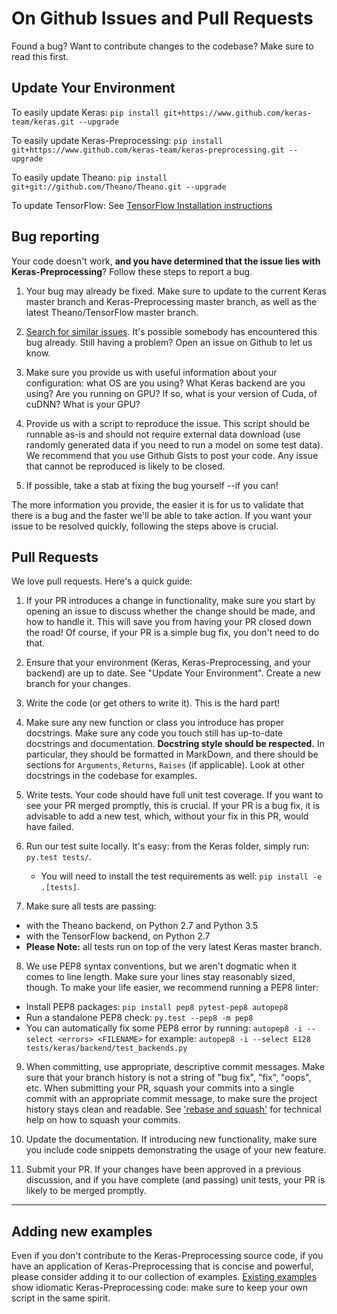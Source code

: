 # On Github Issues and Pull Requests

Found a bug? Want to contribute changes to the codebase? Make sure to read this first.

## Update Your Environment

To easily update Keras: `pip install git+https://www.github.com/keras-team/keras.git --upgrade`

To easily update Keras-Preprocessing: `pip install git+https://www.github.com/keras-team/keras-preprocessing.git --upgrade`

To easily update Theano: `pip install git+git://github.com/Theano/Theano.git --upgrade`

To update TensorFlow: See [TensorFlow Installation instructions](https://github.com/tensorflow/tensorflow#installation)

## Bug reporting

Your code doesn't work, **and you have determined that the issue lies with Keras-Preprocessing**? Follow these steps to report a bug.

1. Your bug may already be fixed. Make sure to update to the current Keras master branch and Keras-Preprocessing master branch, as well as the latest Theano/TensorFlow master branch.

2. [Search for similar issues](https://github.com/keras-team/keras-preprocessing/issues?utf8=%E2%9C%93&q=is%3Aissue). It's possible somebody has encountered this bug already. Still having a problem? Open an issue on Github to let us know.

3. Make sure you provide us with useful information about your configuration: what OS are you using? What Keras backend are you using? Are you running on GPU? If so, what is your version of Cuda, of cuDNN? What is your GPU?

4. Provide us with a script to reproduce the issue. This script should be runnable as-is and should not require external data download (use randomly generated data if you need to run a model on some test data). We recommend that you use Github Gists to post your code. Any issue that cannot be reproduced is likely to be closed.

5. If possible, take a stab at fixing the bug yourself --if you can!

The more information you provide, the easier it is for us to validate that there is a bug and the faster we'll be able to take action. If you want your issue to be resolved quickly, following the steps above is crucial.

## Pull Requests

We love pull requests. Here's a quick guide:

1. If your PR introduces a change in functionality, make sure you start by opening an issue to discuss whether the change should be made, and how to handle it. This will save you from having your PR closed down the road! Of course, if your PR is a simple bug fix, you don't need to do that.

2. Ensure that your environment (Keras, Keras-Preprocessing, and your backend) are up to date. See "Update Your Environment". Create a new branch for your changes.

3. Write the code (or get others to write it). This is the hard part!

4. Make sure any new function or class you introduce has proper docstrings. Make sure any code you touch still has up-to-date docstrings and documentation. **Docstring style should be respected.** In particular, they should be formatted in MarkDown, and there should be sections for `Arguments`, `Returns`, `Raises` (if applicable). Look at other docstrings in the codebase for examples.

5. Write tests. Your code should have full unit test coverage. If you want to see your PR merged promptly, this is crucial. If your PR is a bug fix, it is advisable to add a new test, which, without your fix in this PR, would have failed.

6. Run our test suite locally. It's easy: from the Keras folder, simply run: `py.test tests/`.
    - You will need to install the test requirements as well: `pip install -e .[tests]`.

7. Make sure all tests are passing:
  - with the Theano backend, on Python 2.7 and Python 3.5
  - with the TensorFlow backend, on Python 2.7
  - **Please Note:** all tests run on top of the very latest Keras master branch.

8. We use PEP8 syntax conventions, but we aren't dogmatic when it comes to line length. Make sure your lines stay reasonably sized, though. To make your life easier, we recommend running a PEP8 linter:
  - Install PEP8 packages: `pip install pep8 pytest-pep8 autopep8`
  - Run a standalone PEP8 check: `py.test --pep8 -m pep8`
  - You can automatically fix some PEP8 error by running: `autopep8 -i --select <errors> <FILENAME>` for example: `autopep8 -i --select E128 tests/keras/backend/test_backends.py`

9. When committing, use appropriate, descriptive commit messages. Make sure that your branch history is not a string of "bug fix", "fix", "oops", etc. When submitting your PR, squash your commits into a single commit with an appropriate commit message, to make sure the project history stays clean and readable. See ['rebase and squash'](http://rebaseandsqua.sh/) for technical help on how to squash your commits.

10. Update the documentation. If introducing new functionality, make sure you include code snippets demonstrating the usage of your new feature.

11. Submit your PR. If your changes have been approved in a previous discussion, and if you have complete (and passing) unit tests, your PR is likely to be merged promptly.

---

## Adding new examples

Even if you don't contribute to the Keras-Preprocessing source code, if you have an application of Keras-Preprocessing that is concise and powerful, please consider adding it to our collection of examples. [Existing examples](https://github.com/keras-team/keras-preprocessing/tree/master/examples) show idiomatic Keras-Preprocessing code: make sure to keep your own script in the same spirit.